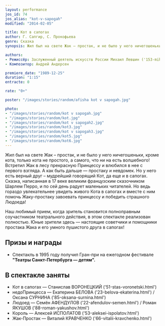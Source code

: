 ```yaml
---
layout: performance
jos_id: 74
jos_alias: "kot-v-sapogah"
modified: "2014-02-05"

title: Кот в сапогах
author: Г. Сапгир, С. Прокофьева
genre: Сказка
synopsis: Жил был на свете Жак — простак, и не было у него ничегошеньки, кроме кота, только кота не простого, а самого, что ни на есть волшебного! Встретил Жак в лесу прекрасную Принцессу и влюбился в нее с первого взгляда. А как быть дальше — простаку и невдомек. Но у него есть верный друг — мудрейший говорящий Кот, да еще и в сапогах.

authors:
- Режиссёр: Заслуженный деятель искусств России Михаил Левшин ('153-mihail-levshin.html')
- Композитор: Андрей Андерсен

premiere_date: "1989-12-25"
duration: "1:15"
entracte: 0

rate: "0+"

poster: "/images/stories/random/afisha kot v sapogah.jpg"

photo:
- "/images/stories/random/kot v sapogah.jpg"
- "/images/stories/random/kot.jpg"
- "/images/stories/random/kot v sapogah2.jpg"
- "/images/stories/random/kot3.jpg"
- "/images/stories/random/kot v sapogah3.jpg"
- "/images/stories/random/kot5.jpg"
- "/images/stories/random/kot6.jpg"
---
```


Жил был на свете Жак – простак, и не было у него ничегошеньки, кроме кота, только кота не простого, а самого, что ни на есть волшебного! Встретил Жак в лесу прекрасную Принцессу и влюбился в нее с первого взгляда. А как быть дальше — простаку и невдомек. Но у него есть верный друг – мудрейший говорящий Кот, да еще и в сапогах. Сказка, написанная в 17 веке великим французским сказочником Шарлем Перро, и по сей день радует маленьких читателей. Но ведь гораздо увлекательнее увидеть живого Кота в сапогах и вместе с ним помочь Жаку-простаку завоевать принцессу и победить страшного Людоеда!

Наш любимый прием, когда зритель становится полноправным соучастником театрального действия, в этом спектакле реализован полностью. Юные зрители здесь — настоящие советчики и помощники простака Жака и его умного пушистого друга в сапогах!


## Призы и награды

- Спектакль в 1995 году получил Гран-при на ежегодном фестивале **"Театры Санкт-Петербурга — детям".**

## В спектакле заняты

- Кот в сапогах — Станислав ВОРОНЕЦКИЙ ('51-stas-voronetski.html')
- недоПринцесса — Екатерина БЕЛОВА ('23-belova-ekaterina.html') / Оксана СУРНИНА ('85-oksana-surnina.html')
- Людоед — Семён АФЕНДУЛОВ ('22-afendulov-semen.html') / Роман ЯКУШОВ ('88-roman-yakushov.html')
- Король — Алексей ИСПОЛАТОВ ('53-aleksei-ispolatov.html')
- Жак-Простак — Виталий КРАВЧЕНКО ('66-vitalii-kravchenko.html')
